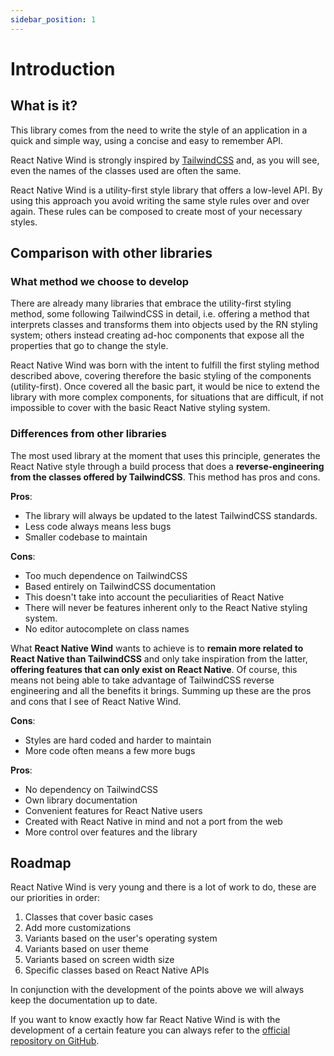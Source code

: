 ```yaml
---
sidebar_position: 1
---
```


# Introduction

## What is it?

This library comes from the need to write the style of an application in a quick and simple way, using a concise and easy to remember API.

React Native Wind is strongly inspired by [TailwindCSS](https://tailwindcss.com/) and, as you will see, even the names of the classes used are often the same.

React Native Wind is a utility-first style library that offers a low-level API. By using this approach you avoid writing the same style rules over and over again. These rules can be composed to create most of your necessary styles.

## Comparison with other libraries

### What method we choose to develop

There are already many libraries that embrace the utility-first styling method, some following TailwindCSS in detail, i.e. offering a method that interprets classes and transforms them into objects used by the RN styling system; others instead creating ad-hoc components that expose all the properties that go to change the style.

React Native Wind was born with the intent to fulfill the first styling method described above, covering therefore the basic styling of the components (utility-first). Once covered all the basic part, it would be nice to extend the library with more complex components, for situations that are difficult, if not impossible to cover with the basic React Native styling system.

### Differences from other libraries

The most used library at the moment that uses this principle, generates the React Native style through a build process that does a **reverse-engineering from the classes offered by TailwindCSS**. This method has pros and cons.

**Pros**:

- The library will always be updated to the latest TailwindCSS standards.
- Less code always means less bugs
- Smaller codebase to maintain

**Cons**:

- Too much dependence on TailwindCSS
- Based entirely on TailwindCSS documentation
- This doesn't take into account the peculiarities of React Native
- There will never be features inherent only to the React Native styling system.
- No editor autocomplete on class names

What **React Native Wind** wants to achieve is to **remain more related to React Native than TailwindCSS** and only take inspiration from the latter, **offering features that can only exist on React Native**. Of course, this means not being able to take advantage of TailwindCSS reverse engineering and all the benefits it brings. Summing up these are the pros and cons that I see of React Native Wind.

**Cons**:

- Styles are hard coded and harder to maintain
- More code often means a few more bugs

**Pros**:

- No dependency on TailwindCSS
- Own library documentation
- Convenient features for React Native users
- Created with React Native in mind and not a port from the web
- More control over features and the library

## Roadmap

React Native Wind is very young and there is a lot of work to do, these are our priorities in order:

1. Classes that cover basic cases
2. Add more customizations
3. Variants based on the user's operating system
4. Variants based on user theme
5. Variants based on screen width size
6. Specific classes based on React Native APIs

In conjunction with the development of the points above we will always keep the documentation up to date.

If you want to know exactly how far React Native Wind is with the development of a certain feature you can always refer to the [official repository on GitHub](https://github.com/impe93/react-native-wind).
